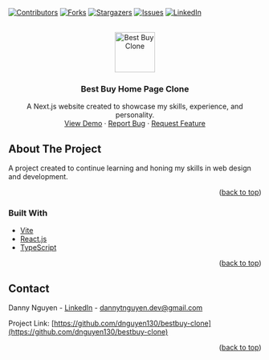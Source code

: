 <div id="top"></div>
<!--
*** Thanks for checking out the Best-README-Template. If you have a suggestion
*** that would make this better, please fork the repo and create a pull request
*** or simply open an issue with the tag "enhancement".
*** Don't forget to give the project a star!
*** Thanks again! Now go create something AMAZING! :D
-->

<!-- PROJECT SHIELDS -->
<!--
*** I'm using markdown "reference style" links for readability.
*** Reference links are enclosed in brackets [ ] instead of parentheses ( ).
*** See the bottom of this document for the declaration of the reference variables
*** for contributors-url, forks-url, etc. This is an optional, concise syntax you may use.
*** https://www.markdownguide.org/basic-syntax/#reference-style-links
-->

[![Contributors][contributors-shield]][contributors-url]
[![Forks][forks-shield]][forks-url]
[![Stargazers][stars-shield]][stars-url]
[![Issues][issues-shield]][issues-url]
[![LinkedIn][linkedin-shield]][linkedin-url]

<br />

<div align="center">
  <a href="https://github.com/dnguyen130/bestbuy-clone">
    <img src="/logo.svg" alt="Best Buy Clone" width="80" height="80">
  </a>

<h3 align="center">Best Buy Home Page Clone</h3>

  <p align="center">
    A Next.js website created to showcase my skills, experience, and personality.
    <br />
    <a href="https://best-buy-clone-2d1056.netlify.app/">View Demo</a>
    ·
    <a href="https://github.com/dnguyen130/bestbuy-clone/issues">Report Bug</a>
    ·
    <a href="https://github.com/dnguyen130/bestbuy-clone/issues">Request Feature</a>
  </p>
</div>

<!-- TABLE OF CONTENTS -->
<!--<details>
  <summary>Table of Contents</summary>
  <ol>
    <li>
      <a href="#about-the-project">About The Project</a>
      <ul>
        <li><a href="#built-with">Built With</a></li>
      </ul>
    </li>
    <li>
      <a href="#getting-started">Getting Started</a>
      <ul>
        <li><a href="#prerequisites">Prerequisites</a></li>
        <li><a href="#installation">Installation</a></li>
      </ul>
    </li>
    <li><a href="#usage">Usage</a></li>
    <li><a href="#roadmap">Roadmap</a></li>
    <li><a href="#contributing">Contributing</a></li>
    <li><a href="#license">License</a></li>
    <li><a href="#contact">Contact</a></li>
    <li><a href="#acknowledgments">Acknowledgments</a></li>
  </ol>
</details>!-->

<!-- ABOUT THE PROJECT -->

## About The Project

<!--[![Product Name Screen Shot][product-screenshot]](https://example.com)!-->

A project created to continue learning and honing my skills in web design and development.

<p align="right">(<a href="#top">back to top</a>)</p>

### Built With

- [Vite](https://vitejs.dev/)
- [React.js](https://reactjs.org/)
- [TypeScript](https://www.typescriptlang.org/)

<p align="right">(<a href="#top">back to top</a>)</p>

<!-- ROADMAP -->

<!-- ## Roadmap

- [x] Base Layout
- [x] Responsiveness
- [x] Animations/Transitions
- [ ] Light/Dark Mode

<p align="right">(<a href="#top">back to top</a>)</p>

## Revamp

After some time, it was finally time to revamp the portfolio to make it responsive. With a dynamic
project page and page transitions, it reflects my ability to create a website that I'm proud of. -->

<!-- ## Dream Features / Plan to Add

- [ ] Glass / Aurora UI to toolkit section
- [ ] Additional projects (design and UI/UX related)
- [ ] Tab-style project section once other projects added
- [ ] Separate pages for project case studies / in-depth deescriptions
- [ ] Add transitions between pages once additional pages are done
- [ ] Expanded top navigation to projects
- [ ] Responsiveness for tablets, phones, and other small devices
- [ ] Dynamic background with floating shapes (if it's not too busy)
- [ ] Modal and animation on sending an email?
- [ ] Left navigation icons light up when that area is scrolled on (something to do with inView?) -->

<!-- ## Known Bugs

- [ ] OnMe carousel drag click is broken, might look into either disabling or fixing, depending on which is better for usability. -->

<!-- <p align="right">(<a href="#top">back to top</a>)</p> -->

<!-- CONTACT -->

## Contact

Danny Nguyen - [LinkedIn](https://www.linkedin.com/in/dannytnguyendev/) - dannytnguyen.dev@gmail.com

Project Link: [https://github.com/dnguyen130/bestbuy-clone](https://github.com/dnguyen130/bestbuy-clone)

<p align="right">(<a href="#top">back to top</a>)</p>

<!-- MARKDOWN LINKS & IMAGES -->
<!-- https://www.markdownguide.org/basic-syntax/#reference-style-links -->

[contributors-shield]: https://img.shields.io/github/contributors/dnguyen130/bestbuy-clone
[contributors-url]: https://github.com/dnguyen130/bestbuy-clone/graphs/contributors
[forks-shield]: https://img.shields.io/github/forks/dnguyen130/bestbuy-clone
[forks-url]: https://github.com/dnguyen130/bestbuy-clone/network/members
[stars-shield]: https://img.shields.io/github/stars/dnguyen130/bestbuy-clone
[stars-url]: https://github.com/dnguyen130/bestbuy-clone/stargazers
[issues-shield]: https://img.shields.io/github/issues/dnguyen130/bestbuy-clone
[issues-url]: https://github.com/dnguyen130/bestbuy-clone/issues
[license-shield]: https://img.shields.io/github/license/dnguyen130/bestbuy-clone
[license-url]: https://github.com/github_username/repo_name/blob/master/LICENSE.txt
[linkedin-shield]: https://img.shields.io/badge/-LinkedIn-black.svg?style=for-the-badge&logo=linkedin&colorB=555
[linkedin-url]: https://www.linkedin.com/in/dannytnguyendev/
[product-screenshot]: images/screenshot.png

